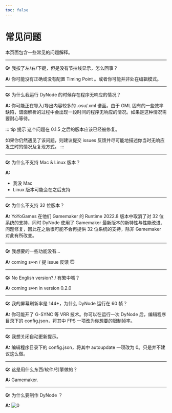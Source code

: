 ```yaml
---
toc: false
---
```



# 常见问题

本页面包含一些常见的问题解释。

-----------
**Q:** 我按了左/右/下键，但是没有节拍线显示，怎么回事？

**A:** 你可能没有正确或没有配置 Timing Point 。或者你可能并非处在编辑模式。

-----------
**Q:** 为什么我运行 DyNode 的时候存在程序无响应的情况？

**A:** 你可能正在导入/导出内容较多的 .osu/.xml 谱面。由于 GML 固有的一些效率缺陷，谱面解析的过程中会出现一段时间的程序无响应的情况。如果是这种情况需要耐心等待。

::: tip 提示
这个问题在 0.1.5 之后的版本应该已经被修复。

如果你仍然遇见了该问题，则建议提交 issues 反馈并尽可能地描述你当时无响应发生时的情况及复现方式。
:::

-----------
**Q:** 为什么不支持 Mac & Linux 版本？

**A:** 
* 我没 Mac 
* Linux 版本可能会在之后支持

-----------
**Q:** 为什么不支持 32 位版本？

**A:** YoYoGames 在他们 Gamemaker 的 Runtime 2022.8 版本中取消了对 32 位系统的支持，同时 DyNode 使用了 Gamemaker 最新版本的新特性与性能改进、问题修复，因此在之后很可能不会再提供 32 位系统的支持，除非 Gamemaker 对此有所改变。

-----------
**Q:** 我想要的一些功能没有...

**A:** coming s∞n / 提 issue 反馈 😇 

-----------
**Q:** No English version? / 有繁中嗎？

**A:** coming s∞n in version 0.2.0

-----------
**Q:** 我的屏幕刷新率是 144+，为什么 DyNode 运行在 60 帧？

**A:** 你可能开了 G-SYNC 等 VRR 技术。你可以在运行一次 DyNode 后，编辑程序目录下的 config.json，将其中 FPS 一项改为你想要的限制帧率。

-----------
**Q:** 我想关闭自动更新提示。

**A:** 编辑程序目录下的 config.json，将其中 autoupdate 一项改为 0。只是并不建议这么做。

-----------
**Q:** 这是用什么东西/软件/引擎做的？

**A:** Gamemaker.

-----------
**Q:** 为什么要制作 DyNode ？

**A:**
![0](https://user-images.githubusercontent.com/31349569/184602740-20c4f7f8-9d25-486f-94d8-422cbc625890.png)
 